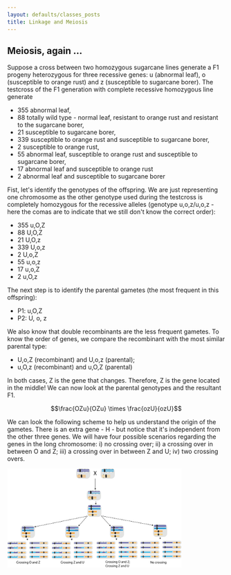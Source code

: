 ```yaml
---
layout: defaults/classes_posts
title: Linkage and Meiosis
---
```


## Meiosis, again ...

Suppose a cross between two homozygous sugarcane lines generate a F1 progeny heterozygous for three recessive genes: u (abnormal leaf), o (susceptible to orange rust) and z (susceptible to sugarcane borer). The testcross of the F1 generation with complete recessive homozygous line generate

*	355 abnormal leaf, 
*	88 totally wild type - normal leaf, resistant to orange rust and resistant to the sugarcane borer, 
*	21 susceptible to sugarcane borer, 
*	339 susceptible to orange rust and susceptible to sugarcane borer, 
*	2 susceptible to orange rust, 
*	55 abnormal leaf, susceptible to orange rust and susceptible to sugarcane borer, 
*	17 abnormal leaf and susceptible to orange rust
*	2 abnormal leaf and susceptible to sugarcane borer

Fist, let's identify the genotypes of the offspring. We are just representing one chromosome as the other genotype used during the testcross is completely homozygous for the recessive alleles (genotype u,o,z/u,o,z - here the comas are to indicate that we still don't know the correct order):

*	355 u,O,Z
*	88 U,O,Z
*	21 U,O,z 
*	339 U,o,z
*	2 U,o,Z
*	55 u,o,z
*	17 u,o,Z
*	2 u,O,z

The next step is to identify the parental gametes (the most frequent in this offspring):

* P1: u,O,Z
* P2: U, o, z

We also know that double recombinants are the less frequent gametes. To know the order of genes, we compare the recombinant with the most similar parental type:

* U,o,Z (recombinant) and U,o,z (parental); 
* u,O,z (recombinant) and u,O,Z (parental)

In both cases, Z is the gene that changes. Therefore, Z is the gene located in the middle! We can now look at the parental genotypes and the resultant F1.

$$\frac{OZu}{OZu} \times \frac{ozU}{ozU}$$

We can look the following scheme to help us understand the origin of the gametes. There is an extra gene - H - but notice that it's independent from the other three genes. We will have four possible scenarios regarding the genes in the long chromosome: i) no crossing over; ii) a crossing over in between O and Z; iii) a crossing over in between Z and U; iv) two crossing overs. 

<img width="80%" src='figures/linkage_meio.png'>


